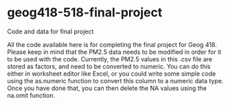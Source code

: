 # geog418-518-final-project

Code and data for final project

All the code available here is for completing the final project for Geog 418. Please keep in mind that the PM2.5 data needs to
be modified in order for it to be used with the code. Currently, the PM2.5 values in this .csv file are stored as factors, and
need to be converted to numeric. You can do this either in worksheet editor like Excel, or you could write some simple code 
using the as.numeric function to convert this column to a numeric data type. Once you have done that, you can then delete the 
NA values using the na.omit function.
